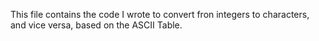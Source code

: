 This file contains the code I wrote to convert fron integers to characters, and vice versa, based on the ASCII Table.

